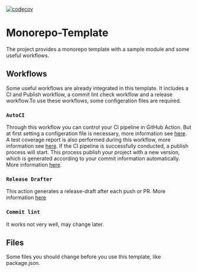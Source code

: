 [![codecov](https://codecov.io/gh/wangziling100/Monorepo-Template/branch/master/graph/badge.svg)](https://codecov.io/gh/wangziling100/Monorepo-Template)

# Monorepo-Template

The project provides a monorepo template with a sample module and some useful workflows.

## Workflows

Some useful workflows are already integrated in this template. It includes a CI and Publish workflow, a commit lint check workflow and a release workflow.To use these workflows, some configeration files are required.

### `AutoCI`
Through this workflow you can control your CI pipeline in GitHub Action. But at first setting a configeration file is necessary, more information see [here](https://github.com/wangziling100/AutoCI). A test coverage report is also performed during this workflow, more information see [here](https://codecov.io). If the CI pipeline is successfully conducted, a publish process will start. This process publish your project with a new version, which is generated according to your commit information automatically. More information [here](https://github.com/wangziling100/AutoPublish).<br />

### `Release Drafter`
This action generates a release-draft after each push or PR. More information [here](https://github.com/marketplace/actions/release-drafter)<br />

### `Commit lint`
It works not very well, may change later.

## Files

Some files you should change before you use this template, like package.json.
